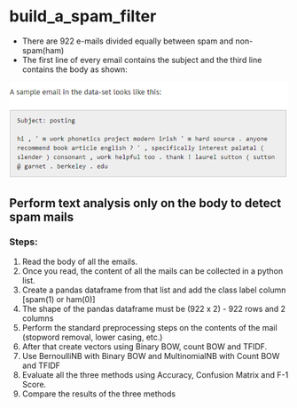 # build_a_spam_filter

* There are 922 e-mails divided equally between spam and non-spam(ham)
* The first line of every email contains the subject and the third line contains the body as shown:

![picture](sample_email.png)

## Perform text analysis only on the body to detect spam mails
### Steps:
1. Read the body of all the emails.
2. Once you read, the content of all the mails can be collected in a python list.
3. Create a pandas dataframe from that list and add the class label column [spam(1) or ham(0)]
4. The shape of the pandas dataframe must be (922 x 2) - 922 rows and 2 columns
5. Perform the standard preprocessing steps on the contents of the mail (stopword removal, lower casing, etc.)
6. After that create vectors using Binary BOW, count BOW and TFIDF.
7. Use BernoulliNB with Binary BOW and MultinomialNB with Count BOW and TFIDF
8. Evaluate all the three methods using Accuracy, Confusion Matrix and F-1 Score.
9. Compare the results of the three methods
